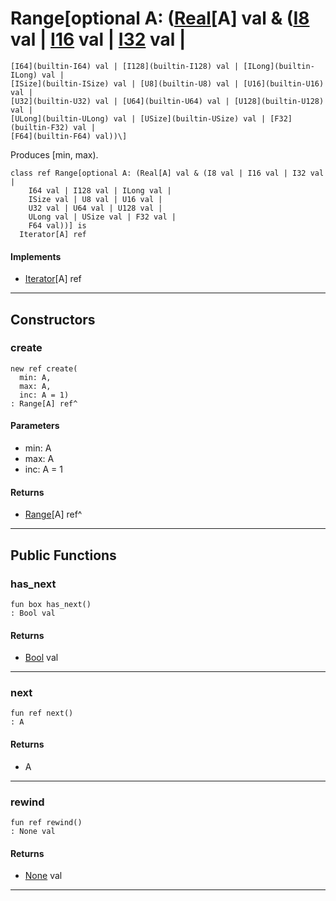 # Range\[optional A: ([Real](builtin-Real)\[A\] val & ([I8](builtin-I8) val | [I16](builtin-I16) val | [I32](builtin-I32) val | 
    [I64](builtin-I64) val | [I128](builtin-I128) val | [ILong](builtin-ILong) val | 
    [ISize](builtin-ISize) val | [U8](builtin-U8) val | [U16](builtin-U16) val | 
    [U32](builtin-U32) val | [U64](builtin-U64) val | [U128](builtin-U128) val | 
    [ULong](builtin-ULong) val | [USize](builtin-USize) val | [F32](builtin-F32) val | 
    [F64](builtin-F64) val))\]

Produces [min, max).


```pony
class ref Range[optional A: (Real[A] val & (I8 val | I16 val | I32 val | 
    I64 val | I128 val | ILong val | 
    ISize val | U8 val | U16 val | 
    U32 val | U64 val | U128 val | 
    ULong val | USize val | F32 val | 
    F64 val))] is
  Iterator[A] ref
```

#### Implements

* [Iterator](builtin-Iterator)\[A\] ref

---

## Constructors

### create

```pony
new ref create(
  min: A,
  max: A,
  inc: A = 1)
: Range[A] ref^
```
#### Parameters

*   min: A
*   max: A
*   inc: A = 1

#### Returns

* [Range](collections-Range)\[A\] ref^

---

## Public Functions

### has_next

```pony
fun box has_next()
: Bool val
```

#### Returns

* [Bool](builtin-Bool) val

---

### next

```pony
fun ref next()
: A
```

#### Returns

* A

---

### rewind

```pony
fun ref rewind()
: None val
```

#### Returns

* [None](builtin-None) val

---

